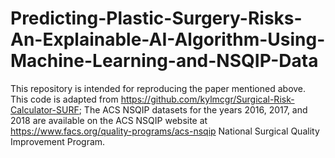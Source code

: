 # Predicting-Plastic-Surgery-Risks-An-Explainable-AI-Algorithm-Using-Machine-Learning-and-NSQIP-Data
This repository is intended for reproducing the paper mentioned above.
This code is adapted from https://github.com/kylmcgr/Surgical-Risk-Calculator-SURF;
The ACS NSQIP datasets for the years 2016, 2017, and 2018 are available on the ACS NSQIP website at https://www.facs.org/quality-programs/acs-nsqip National Surgical Quality Improvement Program.
